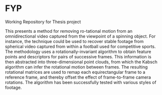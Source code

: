 # FYP
Working Repository for Thesis project

This presents a method for removing ro-tational motion from an omnidirectional video captured from the viewpoint of a spinning object. For instance, the technique
could be used to recover stable footage from spherical video captured from within a football used for competitive sports. The methodology uses a rotationally-invariant algorithm to obtain
feature points and descriptors for pairs of successive frames. This information is then abstracted into three-dimensional point clouds, from which the Kabsch algorithm can infer the rotational
motion between frames. The resulting rotational matrices are used to remap each equirectangular frame to a reference frame, and thereby offset the effect of frame-to-frame camera rotations.
The algorithm has been successfully tested with various styles of footage.
